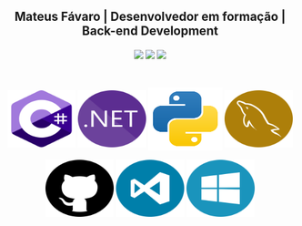 ## <p align="center">Mateus Fávaro | Desenvolvedor em formação | Back-end Development</p>

<p align="center">
  <a href="https://instagram.com/mateushfavaro" target="_blank"><img src="https://img.shields.io/badge/-Instagram-%23E4405F?style=for-the-badge&logo=instagram&logoColor=white"/></a>
  <a href="mailto:mfavaro@outlook.com.br"><img src="https://img.shields.io/badge/-Outlook-0078D4?style=for-the-badge&logo=mailboxdotorg&logoColor=white"/></a>
  <a href="https://wa.me/5516997871357?text=Olá,%20vim%20pelo%20seu%20GitHub!" target="_blank"><img src="https://img.shields.io/badge/-WhatsApp-1B9C4B?style=for-the-badge&logo=whatsapp&logoColor=white"/></a>
</p>

##

<div align="center"><br>
  <img align="center" alt="Csharp" height="100" width="120" src="https://raw.githubusercontent.com/mateusfavaro/mateusfavaro/refs/heads/master/assets/icons/csharp.svg">
  <img align="center" alt="Dotnet" height="100" width="120" src="https://raw.githubusercontent.com/mateusfavaro/mateusfavaro/refs/heads/master/assets/icons/dotnet.svg">
  <img align="center" alt="Python" height="110" width="130" src="https://raw.githubusercontent.com/mateusfavaro/mateusfavaro/refs/heads/master/assets/icons/python.svg">
  <img align="center" alt="Python" height="100" width="120" src="https://raw.githubusercontent.com/mateusfavaro/mateusfavaro/refs/heads/master/assets/icons/mysqlserver.svg">
</div>

<div align="center"><br>
  <img align="center" alt="Csharp" height="100" width="120" src="https://raw.githubusercontent.com/mateusfavaro/mateusfavaro/refs/heads/master/assets/icons/github.svg">
  <img align="center" alt="Dotnet" height="100" width="120" src="https://raw.githubusercontent.com/mateusfavaro/mateusfavaro/refs/heads/master/assets/icons/VS.svg">
  <img align="center" alt="Python" height="100" width="120" src="https://raw.githubusercontent.com/mateusfavaro/mateusfavaro/refs/heads/master/assets/icons/Windows.svg">
</div>
